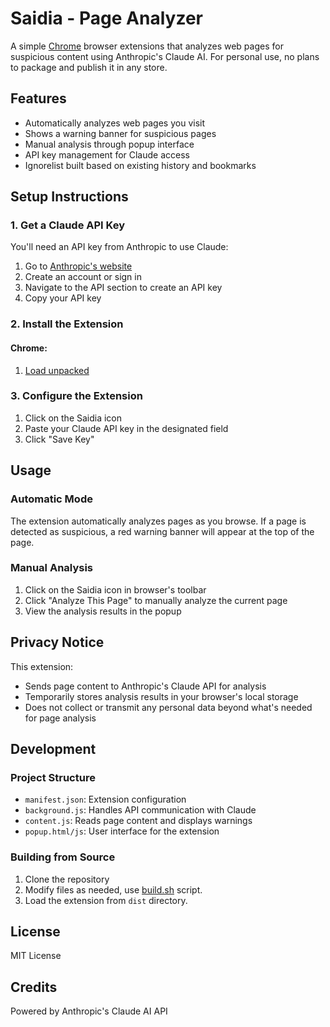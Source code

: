 # Saidia - Page Analyzer

A simple [Chrome](./chrome) browser extensions that analyzes web pages for suspicious content using Anthropic's Claude AI.
For personal use, no plans to package and publish it in any store.

## Features

- Automatically analyzes web pages you visit
- Shows a warning banner for suspicious pages
- Manual analysis through popup interface
- API key management for Claude access
- Ignorelist built based on existing history and bookmarks

## Setup Instructions

### 1. Get a Claude API Key

You'll need an API key from Anthropic to use Claude:
1. Go to [Anthropic's website](https://www.anthropic.com/)
2. Create an account or sign in
3. Navigate to the API section to create an API key
4. Copy your API key

### 2. Install the Extension

#### Chrome:

1. [Load unpacked](https://developer.chrome.com/docs/extensions/get-started/tutorial/hello-world#load-unpacked)

### 3. Configure the Extension

1. Click on the Saidia icon
2. Paste your Claude API key in the designated field
3. Click "Save Key"

## Usage

### Automatic Mode
The extension automatically analyzes pages as you browse. If a page is detected as suspicious, a red warning banner will appear at the top of the page.

### Manual Analysis
1. Click on the Saidia icon in browser's toolbar
2. Click "Analyze This Page" to manually analyze the current page
3. View the analysis results in the popup

## Privacy Notice

This extension:
- Sends page content to Anthropic's Claude API for analysis
- Temporarily stores analysis results in your browser's local storage
- Does not collect or transmit any personal data beyond what's needed for page analysis

## Development

### Project Structure

- `manifest.json`: Extension configuration
- `background.js`: Handles API communication with Claude
- `content.js`: Reads page content and displays warnings
- `popup.html/js`: User interface for the extension

### Building from Source

1. Clone the repository
2. Modify files as needed, use [build.sh](./build.sh) script.
3. Load the extension from `dist` directory.

## License

MIT License

## Credits

Powered by Anthropic's Claude AI API 